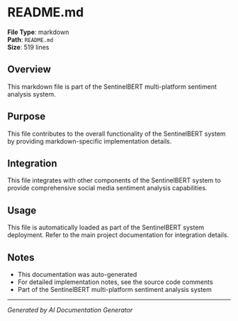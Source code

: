 # README.md

**File Type**: markdown  
**Path**: `README.md`  
**Size**: 519 lines  

## Overview

This markdown file is part of the SentinelBERT multi-platform sentiment analysis system.

## Purpose

This file contributes to the overall functionality of the SentinelBERT system by providing
markdown-specific implementation details.

## Integration

This file integrates with other components of the SentinelBERT system to provide
comprehensive social media sentiment analysis capabilities.

## Usage

This file is automatically loaded as part of the SentinelBERT system deployment.
Refer to the main project documentation for integration details.

## Notes

- This documentation was auto-generated
- For detailed implementation notes, see the source code comments
- Part of the SentinelBERT multi-platform sentiment analysis system

---

*Generated by AI Documentation Generator*
